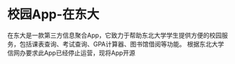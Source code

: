 # 校园App-在东大

在东大是一款第三方信息聚合App，它致力于帮助东北大学学生提供方便的校园服务，包括课表查询、考试查询、GPA计算器、图书馆借阅等功能。
根据东北大学信网办要求此App已经停止运营，现将App开源





